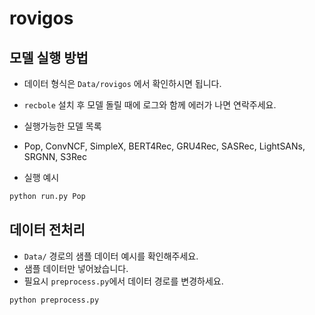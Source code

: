 # rovigos

## 모델 실행 방법
- 데이터 형식은 `Data/rovigos` 에서 확인하시면 됩니다.
- `recbole` 설치 후 모델 돌릴 때에 로그와 함께 에러가 나면 연락주세요. 

- 실행가능한 모델 목록
- Pop, ConvNCF, SimpleX, BERT4Rec, GRU4Rec, SASRec, LightSANs, SRGNN, S3Rec

- 실행 예시
```sh
python run.py Pop
```


## 데이터 전처리
- `Data/` 경로의 샘플 데이터 예시를 확인해주세요.
- 샘플 데이터만 넣어놨습니다.
- 필요시 `preprocess.py`에서 데이터 경로를 변경하세요. 

```sh
python preprocess.py 
```
